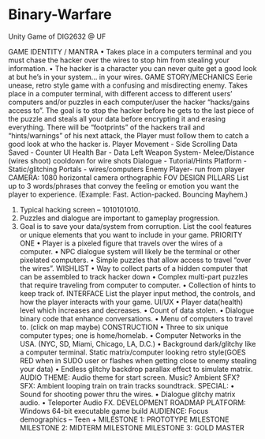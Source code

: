 # Binary-Warfare
Unity Game of DIG2632 @ UF

GAME IDENTITY / MANTRA
• Takes place in a computers terminal and you must chase the
hacker over the wires to stop him from stealing your information.
• The hacker is a character you can never quite get a good look at
but he’s in your system... in your wires.
GAME STORY/MECHANICS
Eerie unease, retro style game with a confusing and misdirecting
enemy. Takes place in a computer terminal, with different access to
different users’ computers and/or puzzles in each computer/user the
hacker “hacks/gains access to”. The goal is to stop the hacker before he
gets to the last piece of the puzzle and steals all your data before
encrypting it and erasing everything.
There will be “footprints” of the hackers trail and “hints/warnings” of
his next attack, the Player must follow them to catch a good look at
who the hacker is.
Player Movement - Side Scrolling
Data Saved - Counter UI
Health Bar - Data Left
Weapon System- Melee/Distance (wires shoot) cooldown for wire shots
Dialogue - Tutorial/Hints
Platform - Static/glitching
Portals - wires/computers
Enemy Player- run from player
CAMERA: 1080 horizontal camera orthographic FOV
DESIGN PILLARS
List up to 3 words/phrases that convey the feeling or emotion you want
the player to experience. (Example: Fast. Action-packed. Bouncing
Mayhem.)
1. Typical hacking screen – 1010101010.
2. Puzzles and dialogue are important to gameplay progression.
3. Goal is to save your data/system from corruption.
List the cool features or unique elements that you want to include in
your game.
PRIORITY ONE
• Player is a pixeled figure that travels over the wires of a computer.
• NPC dialogue system will likely be the terminal or other pixelated
computers.
• Simple puzzles that allow access to travel “over the wires”.
WISHLIST
• Way to collect parts of a hidden computer that can be assembled to
track hacker down
• Complex multi-part puzzles that require traveling from computer to
computer.
• Collection of hints to keep track of.
INTERFACE
List the player input method, the controls, and how the player interacts
with your game.
UI/UX
• Player data(health) level which increases and decreases.
• Count of data stolen.
• Dialogue binary code that enhance conversations.
• Menu of computers to travel to. (click on map maybe)
CONSTRUCTION
• Three to six unique computer types; one is home/homelab.
• Computer Networks in the USA. (NYC, SD, Miami, Chicago, LA, D.C.)
• Background dark/glitchy like a computer terminal. Static
matrix/computer looking retro style(GOES RED when in SUDO user or
flashes when getting close to enemy stealing your data)
• Endless glitchy backdrop parallax effect to simulate matrix.
AUDIO
THEME: Audio theme for start screen. Music? Ambient SFX?
SFX: Ambient looping train on train tracks soundtrack.
SPECIAL:
• Sound for shooting power thru the wires.
• Dialogue glitchy matrix audio.
• Teleporter Audio FX.
DEVELOPMENT ROADMAP
PLATFORM: Windows 64-bit executable game build
AUDIENCE: Focus demographics – Teen +
MILESTONE 1: PROTOTYPE MILESTONE
MILESTONE 2: MIDTERM MILESTONE
MILESTONE 3: GOLD MASTER
